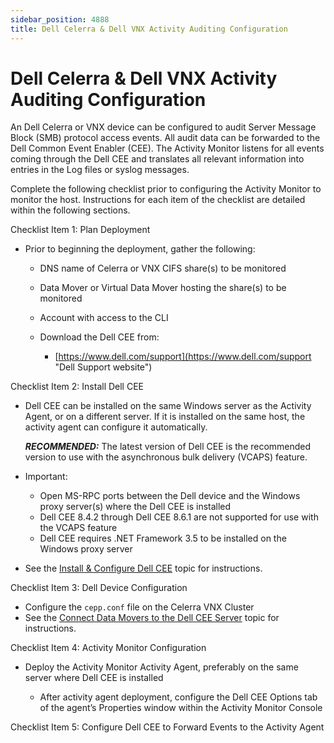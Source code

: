 ```yaml
---
sidebar_position: 4888
title: Dell Celerra & Dell VNX Activity Auditing Configuration
---
```


# Dell Celerra & Dell VNX Activity Auditing Configuration

An Dell Celerra or VNX device can be configured to audit Server Message Block (SMB) protocol access events. All audit data can be forwarded to the Dell Common Event Enabler (CEE). The Activity Monitor listens for all events coming through the Dell CEE and translates all relevant information into entries in the Log files or syslog messages.

Complete the following checklist prior to configuring the Activity Monitor to monitor the host. Instructions for each item of the checklist are detailed within the following sections.

Checklist Item 1: Plan Deployment

* Prior to beginning the deployment, gather the following:

  * DNS name of Celerra or VNX CIFS share(s) to be monitored
  * Data Mover or Virtual Data Mover hosting the share(s) to be monitored
  * Account with access to the CLI
  * Download the Dell CEE from:

    * [https://www.dell.com/support](https://www.dell.com/support "Dell Support website")

Checklist Item 2: Install Dell CEE

* Dell CEE can be installed on the same Windows server as the Activity Agent, or on a different server. If it is installed on the same host, the activity agent can configure it automatically.

  ***RECOMMENDED:*** The latest version of Dell CEE is the recommended version to use with the asynchronous bulk delivery (VCAPS) feature.
* Important:

  * Open MS-RPC ports between the Dell device and the Windows proxy server(s) where the Dell CEE is installed
  * Dell CEE 8.4.2 through Dell CEE 8.6.1 are not supported for use with the VCAPS feature
  * Dell CEE requires .NET Framework 3.5 to be installed on the Windows proxy server
* See the [Install & Configure Dell CEE](InstallCEE "Install & Configure EMC CEE") topic for instructions.

Checklist Item 3: Dell Device Configuration

* Configure the `cepp.conf` file on the Celerra VNX Cluster
* See the [Connect Data Movers to the Dell CEE Server](InstallCEE#Connect "Connect Data Movers to the EMC CEE Server") topic for instructions.

Checklist Item 4: Activity Monitor Configuration

* Deploy the Activity Monitor Activity Agent, preferably on the same server where Dell CEE is installed

  * After activity agent deployment, configure the Dell CEE Options tab of the agent’s Properties window within the Activity Monitor Console

Checklist Item 5: Configure Dell CEE to Forward Events to the Activity Agent